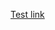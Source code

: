 [---]: #

[title: "Paper Title Number 1"]: #

[collection: publications]: #

[permalink: /publication/2009-10-01-paper-title-number-1]: #

[excerpt: 'This paper is about the number 1. The number 2 is left for future work.']: #

[date: 2009-10-01]: #

[venue: 'Journal 1']: #

[paperurl: 'http://academicpages.github.io/files/paper1.pdf']: #

[citation: 'Your Name, You. (2009). &quot;Paper Title Number 1.&quot; <i>Journal 1</i>. 1(1).']: #

[---]: #

[This paper is about the number 1. The number 2 is left for future work.]: #

[Test link](http://willfuller.github.io/files/paper1.pdf)


[Recommended citation: Your Name, You. (2009). "Paper Title Number 1." <i>Journal 1</i>. 1(1).]: #